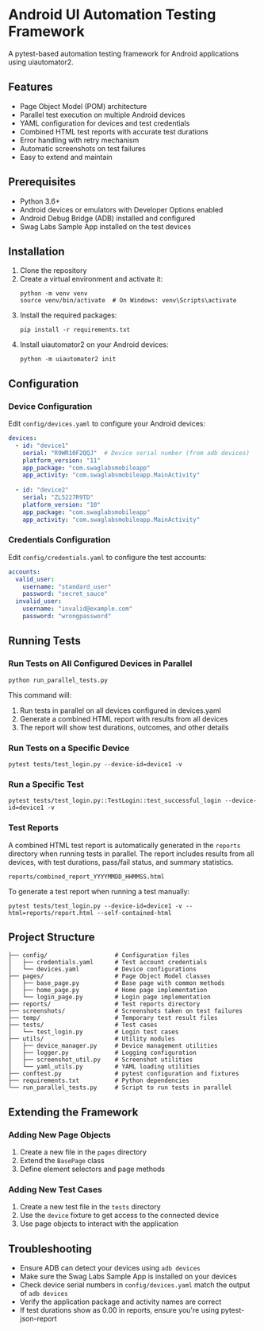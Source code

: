 # Android UI Automation Testing Framework

A pytest-based automation testing framework for Android applications using uiautomator2.

## Features

- Page Object Model (POM) architecture
- Parallel test execution on multiple Android devices
- YAML configuration for devices and test credentials
- Combined HTML test reports with accurate test durations
- Error handling with retry mechanism
- Automatic screenshots on test failures
- Easy to extend and maintain

## Prerequisites

- Python 3.6+
- Android devices or emulators with Developer Options enabled
- Android Debug Bridge (ADB) installed and configured
- Swag Labs Sample App installed on the test devices

## Installation

1. Clone the repository
2. Create a virtual environment and activate it:
   ```
   python -m venv venv
   source venv/bin/activate  # On Windows: venv\Scripts\activate
   ```
3. Install the required packages:
   ```
   pip install -r requirements.txt
   ```
4. Install uiautomator2 on your Android devices:
   ```
   python -m uiautomator2 init
   ```

## Configuration

### Device Configuration

Edit `config/devices.yaml` to configure your Android devices:

```yaml
devices:
  - id: "device1"
    serial: "R9WR10F2QQJ"  # Device serial number (from adb devices)
    platform_version: "11"
    app_package: "com.swaglabsmobileapp"
    app_activity: "com.swaglabsmobileapp.MainActivity"
    
  - id: "device2"
    serial: "ZL5227R9TD"
    platform_version: "10"
    app_package: "com.swaglabsmobileapp"
    app_activity: "com.swaglabsmobileapp.MainActivity"
```

### Credentials Configuration

Edit `config/credentials.yaml` to configure the test accounts:

```yaml
accounts:
  valid_user:
    username: "standard_user"
    password: "secret_sauce"
  invalid_user:
    username: "invalid@example.com"
    password: "wrongpassword"
```

## Running Tests

### Run Tests on All Configured Devices in Parallel

```
python run_parallel_tests.py
```

This command will:
1. Run tests in parallel on all devices configured in devices.yaml
2. Generate a combined HTML report with results from all devices
3. The report will show test durations, outcomes, and other details

### Run Tests on a Specific Device

```
pytest tests/test_login.py --device-id=device1 -v
```

### Run a Specific Test

```
pytest tests/test_login.py::TestLogin::test_successful_login --device-id=device1 -v
```

### Test Reports

A combined HTML test report is automatically generated in the `reports` directory when running tests in parallel. The report includes results from all devices, with test durations, pass/fail status, and summary statistics.

```
reports/combined_report_YYYYMMDD_HHMMSS.html
```

To generate a test report when running a test manually:

```
pytest tests/test_login.py --device-id=device1 -v --html=reports/report.html --self-contained-html
```

## Project Structure

```
├── config/                   # Configuration files
│   ├── credentials.yaml      # Test account credentials
│   └── devices.yaml          # Device configurations
├── pages/                    # Page Object Model classes
│   ├── base_page.py          # Base page with common methods
│   ├── home_page.py          # Home page implementation
│   └── login_page.py         # Login page implementation
├── reports/                  # Test reports directory
├── screenshots/              # Screenshots taken on test failures
├── temp/                     # Temporary test result files
├── tests/                    # Test cases
│   └── test_login.py         # Login test cases
├── utils/                    # Utility modules
│   ├── device_manager.py     # Device management utilities
│   ├── logger.py             # Logging configuration
│   ├── screenshot_util.py    # Screenshot utilities
│   └── yaml_utils.py         # YAML loading utilities
├── conftest.py               # pytest configuration and fixtures
├── requirements.txt          # Python dependencies
└── run_parallel_tests.py     # Script to run tests in parallel
```

## Extending the Framework

### Adding New Page Objects

1. Create a new file in the `pages` directory
2. Extend the `BasePage` class
3. Define element selectors and page methods

### Adding New Test Cases

1. Create a new test file in the `tests` directory
2. Use the `device` fixture to get access to the connected device
3. Use page objects to interact with the application

## Troubleshooting

- Ensure ADB can detect your devices using `adb devices`
- Make sure the Swag Labs Sample App is installed on your devices
- Check device serial numbers in `config/devices.yaml` match the output of `adb devices`
- Verify the application package and activity names are correct
- If test durations show as 0.00 in reports, ensure you're using pytest-json-report 